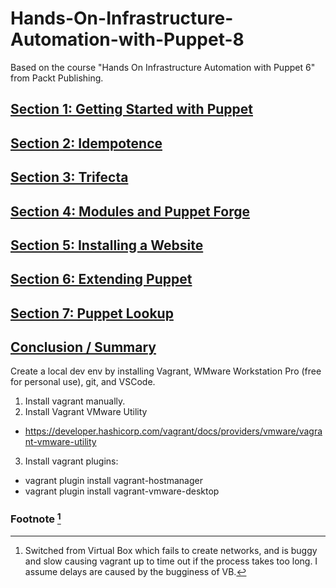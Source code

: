 # Hands-On-Infrastructure-Automation-with-Puppet-8
Based on the course "Hands On Infrastructure Automation with Puppet 6" from Packt Publishing.

## [Section 1: Getting Started with Puppet](section1)

## [Section 2: Idempotence](section2)

## [Section 3: Trifecta](section3)

## [Section 4: Modules and Puppet Forge](section4)

## [Section 5: Installing a Website](section5)

## [Section 6: Extending Puppet](section6)

## [Section 7: Puppet Lookup](section7)

## [Conclusion / Summary](summary)

Create a local dev env by installing Vagrant, WMware Workstation Pro (free for personal use), git, and VSCode.
1. Install vagrant manually.
2. Install Vagrant VMware Utility 
  - https://developer.hashicorp.com/vagrant/docs/providers/vmware/vagrant-vmware-utility
3. Install vagrant plugins: 
  - vagrant plugin install vagrant-hostmanager
  - vagrant plugin install vagrant-vmware-desktop
###  Footnote [^1]
[^1]: Switched from Virtual Box which fails to create networks, and is buggy and slow causing vagrant up
to time out if the process takes too long. I assume delays are caused by the bugginess of VB.